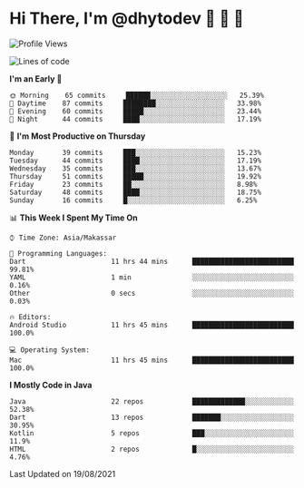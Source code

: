 # Hi There, I'm @dhytodev 👋 👋 👋

<!--
**DhytoDev/dhytodev** is a ✨ _special_ ✨ repository because its `README.md` (this file) appears on your GitHub profile.

Here are some ideas to get you started:

- 🔭 I’m currently working on ...
- 🌱 I’m currently learning ...
- 👯 I’m looking to collaborate on ...
- 🤔 I’m looking for help with ...
- 💬 Ask me about ...
- 📫 How to reach me: ...
- 😄 Pronouns: ...
- ⚡ Fun fact: ...
-->

<!--START_SECTION:waka-->
![Profile Views](http://img.shields.io/badge/Profile%20Views-1-blue)

![Lines of code](https://img.shields.io/badge/From%20Hello%20World%20I%27ve%20Written-283208%20lines%20of%20code-blue)

**I'm an Early 🐤** 

```text
🌞 Morning    65 commits     ██████░░░░░░░░░░░░░░░░░░░   25.39% 
🌆 Daytime    87 commits     ████████░░░░░░░░░░░░░░░░░   33.98% 
🌃 Evening    60 commits     █████░░░░░░░░░░░░░░░░░░░░   23.44% 
🌙 Night      44 commits     ████░░░░░░░░░░░░░░░░░░░░░   17.19%

```
📅 **I'm Most Productive on Thursday** 

```text
Monday       39 commits     ███░░░░░░░░░░░░░░░░░░░░░░   15.23% 
Tuesday      44 commits     ████░░░░░░░░░░░░░░░░░░░░░   17.19% 
Wednesday    35 commits     ███░░░░░░░░░░░░░░░░░░░░░░   13.67% 
Thursday     51 commits     █████░░░░░░░░░░░░░░░░░░░░   19.92% 
Friday       23 commits     ██░░░░░░░░░░░░░░░░░░░░░░░   8.98% 
Saturday     48 commits     ████░░░░░░░░░░░░░░░░░░░░░   18.75% 
Sunday       16 commits     █░░░░░░░░░░░░░░░░░░░░░░░░   6.25%

```


📊 **This Week I Spent My Time On** 

```text
⌚︎ Time Zone: Asia/Makassar

💬 Programming Languages: 
Dart                     11 hrs 44 mins      █████████████████████████   99.81% 
YAML                     1 min               ░░░░░░░░░░░░░░░░░░░░░░░░░   0.16% 
Other                    0 secs              ░░░░░░░░░░░░░░░░░░░░░░░░░   0.03%

🔥 Editors: 
Android Studio           11 hrs 45 mins      █████████████████████████   100.0%

💻 Operating System: 
Mac                      11 hrs 45 mins      █████████████████████████   100.0%

```

**I Mostly Code in Java** 

```text
Java                     22 repos            █████████████░░░░░░░░░░░░   52.38% 
Dart                     13 repos            ███████░░░░░░░░░░░░░░░░░░   30.95% 
Kotlin                   5 repos             ███░░░░░░░░░░░░░░░░░░░░░░   11.9% 
HTML                     2 repos             █░░░░░░░░░░░░░░░░░░░░░░░░   4.76%

```



 Last Updated on 19/08/2021
<!--END_SECTION:waka-->

